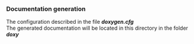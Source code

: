 ### Documentation generation 
The configuration described in the file ***doxygen.cfg***<br> 
The generated documentation will be located in this directory in the folder ***doxy***